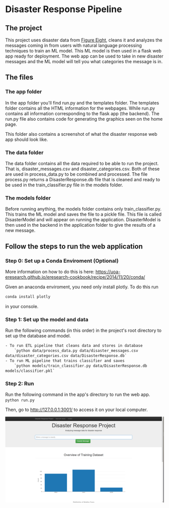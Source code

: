 # Disaster Response Pipeline

## The project

This project uses disaster data from [Figure Eight](https://www.figure-eight.com/),
cleans it and analyzes the messages coming in from users with natural language
processing techniques to train an ML model. This ML model is then used in a
flask web app ready for deployment. The web app can be used to take in new
disaster messages and the ML model will tell you what categories the message is
in.

## The files

### The app folder

In the app folder you'll find run.py and the templates folder. The templates folder
contains all the HTML information for the webpages. While run.py contains all
information corresponding to the flask app (the backend). The run.py file also
contains code for generating the graphics seen on the home page.

This folder also contains a screenshot of what the disaster response web app
should look like.

### The data folder

The data folder contains all the data required to be able to run the project.
That is, disaster_messages.csv and disaster_categories.csv. Both of these
are used in process_data.py to be combined and processed. The file process.py
returns a DisasterResponse.db file that is cleaned and ready to be used in
the train_classifier.py file in the models folder.

###  The models folder

Before running anything, the models folder contains only train_classifier.py.
This trains the ML model and saves the file to a pickle file. This file is called
DisasterModel and will appear on running the application. DisasterModel is then
used in the backend in the application folder to give the results of a new message.

## Follow the steps to run the web application


### Step 0: Set up a Conda Enviroment (Optional)

More information on how to do this is here:
https://uoa-eresearch.github.io/eresearch-cookbook/recipe/2014/11/20/conda/

Given an anaconda enviroment, you need only install plotly. To do this run

```python
conda install plotly
```

in your console.

### Step 1: Set up the model and data

Run the following commands (in this order) in the project's root directory to set up the database and model.

    - To run ETL pipeline that cleans data and stores in database
        `python data/process_data.py data/disaster_messages.csv data/disaster_categories.csv data/DisasterResponse.db`
    - To run ML pipeline that trains classifier and saves
        `python models/train_classifier.py data/DisasterResponse.db models/classifier.pkl`

### Step 2: Run

Run the following command in the app's directory to run the web app.
    `python run.py`

Then, go to http://127.0.0.1:3001/ to access it on your local computer.


![Screenshot](/app/screenshot.PNG)
